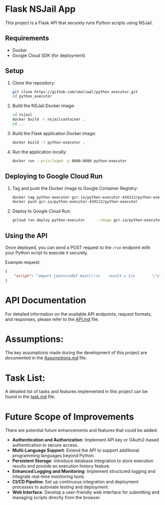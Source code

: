 # Flask NSJail App

This project is a Flask API that securely runs Python scripts using NSJail.

## Requirements

- Docker
- Google Cloud SDK (for deployment)

## Setup

1. Clone the repository:

    ```bash
    git clone https://github.com/cmaliwal/python_executor.git
    cd python_executor
    ```

2. Build the NSJail Docker image:

    ```bash
    cd nsjail
    docker build -t nsjailcontainer .
    cd ..
    ```

3. Build the Flask application Docker image:

    ```bash
    docker build -t python-executor .
    ```

4. Run the application locally:

    ```bash
    docker run --privileged -p 8080:8080 python-executor
    ```

## Deploying to Google Cloud Run

1. Tag and push the Docker image to Google Container Registry:

    ```bash
    docker tag python-executor gcr.io/python-executor-434112/python-executor
    docker push gcr.io/python-executor-434112/python-executor
    ```

2. Deploy to Google Cloud Run:

    ```bash
    gcloud run deploy python-executor     --image gcr.io/python-executor-434112/python-executor     --platform managed     --region us-central1     --allow-unauthenticated
    ```

## Using the API

Once deployed, you can send a POST request to the `/run` endpoint with your Python script to execute it securely.

Example request:

```json
{
    "script": "import json\n\ndef main():\n    result = {\n        \"status\": \"ok\",\n        \"message\": \"Test script executed successfully\",\n        \"data\": {\n            \"value1\": 123,\n            \"value2\": \"abc\",\n            \"value3\": [1, 2, 3]\n        }\n    }\n    return json.dumps(result)\n\nif __name__ == \"__main__\":\n    output = main()\n    print(output)"
}
```

# API Documentation
For detailed information on the available API endpoints, request formats, and responses, please refer to the [API.md](./API.md) file.

# Assumptions:
The key assumptions made during the development of this project are documented in the [Assumptions.md](./Assumptions.md) file.

# Task List:
A detailed list of tasks and features implemented in this project can be found in the [task.md](./task.md) file.

# Future Scope of Improvements
There are potential future enhancements and features that could be added:

- **Authentication and Authorization**: Implement API key or OAuth2-based authentication to secure access.
- **Multi-Language Support**: Extend the API to support additional programming languages beyond Python.
- **Persistent Storage**: Introduce database integration to store execution results and provide an execution history feature.
- **Enhanced Logging and Monitoring**: Implement structured logging and integrate real-time monitoring tools.
- **CI/CD Pipeline**: Set up continuous integration and deployment processes to automate testing and deployment.
- **Web Interface**: Develop a user-friendly web interface for submitting and managing scripts directly from the browser.
